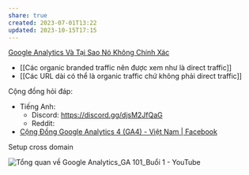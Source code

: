 ```yaml
---
share: true
created: 2023-07-01T13:22
updated: 2023-10-15T17:15
---
```

[Google Analytics Và Tại Sao Nó Không Chính Xác](https://conversion.vn/google-analytics-khong-chinh-xac/)

- [[Các organic branded traffic nên được xem như là direct traffic]] 
- [[Các URL dài có thể là organic traffic chứ không phải direct traffic]] 

Cộng đồng hỏi đáp:
- Tiếng Anh:
	- Discord: https://discord.gg/djsM2JfQaG
	- Reddit: 
- [Cộng Đồng Google Analytics 4 (GA4) - Việt Nam | Facebook](https://www.facebook.com/groups/578268814077720 "Cộng Đồng Google Analytics 4 (GA4) - Việt Nam | Facebook")

Setup cross domain

![Tổng quan về Google Analytics\_GA 101\_Buổi 1 - YouTube](https://youtu.be/MkEqM_Sny8M)
